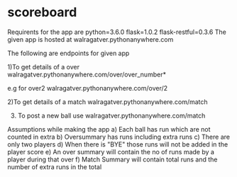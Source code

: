 # scoreboard
Requirents for the app are
  python=3.6.0
  flask=1.0.2
  flask-restful=0.3.6
The given app is hosted at 
walragatver.pythonanywhere.com

The following are endpoints for given app

1)To get details of a  over
  walragatver.pythonanywhere.com/over/over_number*
  
  e.g for over2 
      walragatver.pythonanywhere.com/over/2
      
2)To get details of a match
  walragatver.pythonanywhere.com/match
  
 3) To post a new ball use
  walragatver.pythonanywhere.com/match
  
Assumptions while making the app
 a) Each ball has run which are not counted in extra
 b) Oversummary has runs including extra runs
 c) There are only two players
 d) When there is "BYE" those runs will not be added in the player score
 e) An over summary will contain the no of runs made by a player during that over
 f) Match Summary will contain total runs and the number of extra runs in the total
 

